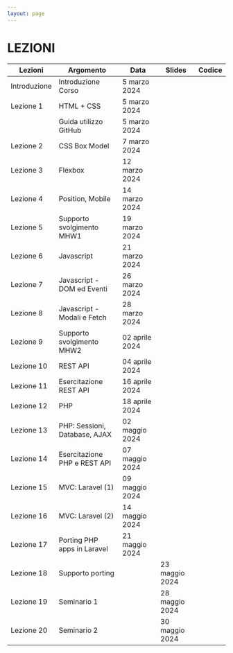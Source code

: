 ```yaml
---
layout: page
---
```


# LEZIONI

| Lezioni      | Argomento                        | Data           | Slides                          | Codice      |
|--------------|----------------------------------|----------------|-------------------------------  |-------------|
| Introduzione | Introduzione Corso               | 5 marzo 2024   |  |
| Lezione 1    | HTML + CSS                       | 5 marzo 2024   |  |
|              | Guida utilizzo GitHub            | 5 marzo 2024   |  |
| Lezione 2    | CSS Box Model                    | 7 marzo 2024   |  |
| Lezione 3    | Flexbox                          | 12 marzo 2024  |  |
| Lezione 4    | Position, Mobile                 | 14 marzo 2024  |  |  |
| Lezione 5    | Supporto svolgimento MHW1        | 19 marzo 2024  |  |
| Lezione 6    | Javascript                       | 21 marzo 2024  |  |  |
| Lezione 7    | Javascript - DOM ed Eventi       | 26 marzo 2024  |  |  |
| Lezione 8    | Javascript - Modali e Fetch      | 28 marzo 2024  |  |  |
| Lezione 9    | Supporto svolgimento MHW2        | 02 aprile 2024 |  |
| Lezione 10   | REST API                         | 04 aprile 2024 |  |  |
| Lezione 11   | Esercitazione REST API           | 16 aprile 2024 |  |  |
| Lezione 12   | PHP                              | 18 aprile 2024 |  |  |
| Lezione 13   | PHP: Sessioni, Database, AJAX    | 02 maggio 2024 |  |  |
| Lezione 14   | Esercitazione PHP e REST API     | 07 maggio 2024 |  |  |
| Lezione 15   | MVC: Laravel (1)                 | 09 maggio 2024 |  |
| Lezione 16   | MVC: Laravel (2)                 | 14 maggio 2024 |  |
| Lezione 17   | Porting PHP apps in Laravel      | 21 maggio 2024 |  |  |
| Lezione 18   | Supporto porting|                | 23 maggio 2024 |  |
| Lezione 19   | Seminario 1    |                 | 28 maggio 2024 |  |
| Lezione 20   | Seminario 2    |                 | 30 maggio 2024 |  |
